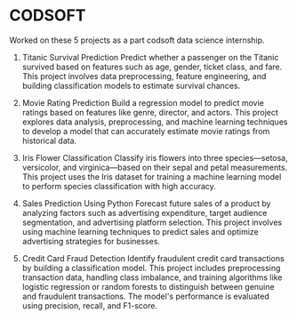 # CODSOFT
Worked on these 5 projects as a part codsoft data science internship.
1. Titanic Survival Prediction
Predict whether a passenger on the Titanic survived based on features such as age, gender, ticket class, and fare. This project involves data preprocessing, feature engineering, and building classification models to estimate survival chances.

2. Movie Rating Prediction
Build a regression model to predict movie ratings based on features like genre, director, and actors. This project explores data analysis, preprocessing, and machine learning techniques to develop a model that can accurately estimate movie ratings from historical data.

3. Iris Flower Classification
Classify iris flowers into three species—setosa, versicolor, and virginica—based on their sepal and petal measurements. This project uses the Iris dataset for training a machine learning model to perform species classification with high accuracy.

4. Sales Prediction Using Python
Forecast future sales of a product by analyzing factors such as advertising expenditure, target audience segmentation, and advertising platform selection. This project involves using machine learning techniques to predict sales and optimize advertising strategies for businesses.

5. Credit Card Fraud Detection
Identify fraudulent credit card transactions by building a classification model. This project includes preprocessing transaction data, handling class imbalance, and training algorithms like logistic regression or random forests to distinguish between genuine and fraudulent transactions. The model's performance is evaluated using precision, recall, and F1-score.
